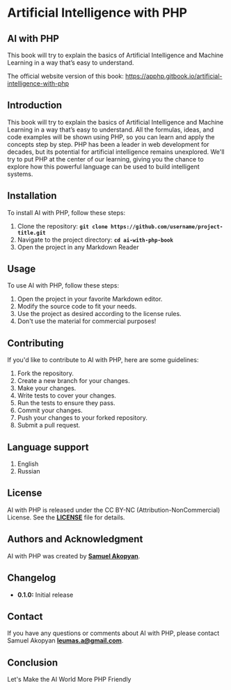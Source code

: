 # **Artificial Intelligence with PHP**

## **AI with PHP**

This book will try to explain the basics of Artificial Intelligence and Machine Learning in a way that’s easy to understand.

The official website version of this book: <a href="https://apphp.gitbook.io/artificial-intelligence-with-php" target=_blank>https://apphp.gitbook.io/artificial-intelligence-with-php</a>

## **Introduction**

This book will try to explain the basics of Artificial Intelligence and Machine Learning in a way that’s easy to understand. All the formulas, ideas, and code examples will be shown using PHP, so you can learn and apply the concepts step by step. PHP has been a leader in web development for decades, but its potential for artificial intelligence remains unexplored. We'll try to put PHP at the center of our learning, giving you the chance to explore how this powerful language can be used to build intelligent systems.

## **Installation**

To install AI with PHP, follow these steps:

1. Clone the repository: **`git clone https://github.com/username/project-title.git`**
2. Navigate to the project directory: **`cd ai-with-php-book`**
3. Open the project in any Markdown Reader

## **Usage**

To use AI with PHP, follow these steps:

1. Open the project in your favorite Markdown editor.
2. Modify the source code to fit your needs.
3. Use the project as desired according to the license rules. 
4. Don't use the material for commercial purposes!

## **Contributing**

If you'd like to contribute to AI with PHP, here are some guidelines:

1. Fork the repository.
2. Create a new branch for your changes.
3. Make your changes.
4. Write tests to cover your changes.
5. Run the tests to ensure they pass.
6. Commit your changes.
7. Push your changes to your forked repository.
8. Submit a pull request.

## **Language support**

1. English
2. Russian

## **License**

AI with PHP is released under the CC BY-NC (Attribution-NonCommercial) License. See the **<a href="https://creativecommons.org/licenses/by-nc-sa/4.0/" target="_blank">LICENSE</a>** file for details.

## **Authors and Acknowledgment**

AI with PHP was created by **[Samuel Akopyan](https://github.com/apphp)**.

## **Changelog**

- **0.1.0:** Initial release

## **Contact**

If you have any questions or comments about AI with PHP, please contact Samuel Akopyan **<leumas.a@gmail.com>**.

## **Conclusion**

Let's Make the AI ​​World More PHP Friendly
